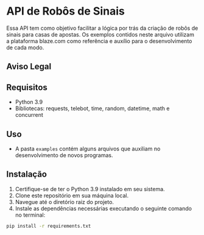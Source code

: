 # API de Robôs de Sinais

Essa API tem como objetivo facilitar a lógica por trás da criação de robôs de sinais para casas de apostas. Os exemplos contidos neste arquivo utilizam a plataforma blaze.com como referência e auxílio para o desenvolvimento de cada modo.

## Aviso Legal

## Requisitos

- Python 3.9
- Bibliotecas: requests, telebot, time, random, datetime, math e concurrent

## Uso
- A pasta `examples` contém alguns arquivos que auxiliam no desenvolvimento de novos programas.

## Instalação

1. Certifique-se de ter o Python 3.9 instalado em seu sistema.
2. Clone este repositório em sua máquina local.
3. Navegue até o diretório raiz do projeto.
4. Instale as dependências necessárias executando o seguinte comando no terminal:

```bash
pip install -r requirements.txt